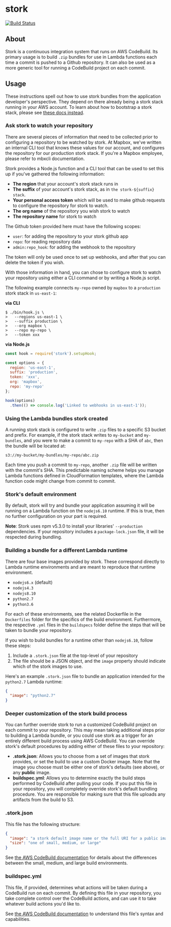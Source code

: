 # stork

[![Build Status](https://travis-ci.org/mapbox/stork.svg?branch=master)](https://travis-ci.org/mapbox/stork)

## About

Stork is a continuous integration system that runs on AWS CodeBuild. Its primary usage is to build `.zip` bundles for use in Lambda functions each time a commit is pushed to a Github repository. It can also be used as a more generic tool for running a CodeBuild project on each commit.

## Usage

These instructions spell out how to use stork bundles from the application developer's perspective. They depend on there already being a stork stack running in your AWS account. To learn about how to bootstrap a stork stack, please see [these docs instead](./docs/setting-up-a-stork-service.md).

### Ask stork to watch your repository

There are several pieces of information that need to be collected prior to configuring a repository to be watched by stork. At Mapbox, we've written an internal CLI tool that knows these values for our account, and configures the repository for our production stork stack. If you're a Mapbox employee, please refer to mbxcli documentation.

Stork provides a Node.js function and a CLI tool that can be used to set this up if you've gathered the following information:

- **The region** that your account's stork stack runs in
- **The suffix** of your account's stork stack, as in `the stork-${suffix} stack`.
- **Your personal access token** which will be used to make github requests to configure the repository for stork to watch.
- **The org name** of the repository you wish stork to watch
- **The repository name** for stork to watch

The Github token provided here must have the following scopes:
- `user`: for adding the repository to your stork github app
- `repo`: for reading repository data
- `admin:repo_hook`: for adding the webhook to the repository

The token will only be used once to set up webhooks, and after that you can delete the token if you wish.

With those information in hand, you can chose to configure stork to watch your repository using either a CLI command or by writing a Node.js script.

The following example connects `my-repo` owned by `mapbox` to a `production` stork stack in `us-east-1`:

**via CLI**

```
$ ./bin/hook.js \
>   --regions us-east-1 \
>   --suffix production \
>   --org mapbox \
>   --repo my-repo \
>   --token xxx
```

**via Node.js**

```js
const hook = require('stork').setupHook;

const options = {
  region: 'us-east-1',
  suffix: 'production',
  token: 'xxx',
  org: 'mapbox',
  repo: 'my-repo'
};

hook(options)
  .then(() => console.log('Linked to webhooks in us-east-1'));
```

### Using the Lambda bundles stork created

A running stork stack is configured to write `.zip` files to a specific S3 bucket and prefix. For example, if the stork stack writes to `my-bucket` and `my-bundles`, and you were to make a commit to `my-repo` with a SHA of `abc`, then the bundle will be located at:

```
s3://my-bucket/my-bundles/my-repo/abc.zip
```

Each time you push a commit to `my-repo`, another `.zip` file will be written with the commit's SHA. This predictable naming scheme helps you manage Lambda functions defined in CloudFormation templates, where the Lambda function code might change from commit to commit.

### Stork's default environment

By default, stork will try and bundle your application assuming it will be running on a Lambda function on the `nodejs6.10` runtime. If this is true, then no further configuration on your part is required.

**Note**: Stork uses npm v5.3.0 to install your libraries' `--production` dependencies. If your repository includes a `package-lock.json` file, it will be respected during bundling.

### Building a bundle for a different Lambda runtime

There are four base images provided by stork. These correspond directly to Lambda runtime environments and are meant to reproduce that runtime environment.

- `nodejs6.x` (default)
- `nodejs4.3`
- `nodejs8.10`
- `python2.7`
- `python3.6`

For each of these environments, see the related Dockerfile in the `Dockerfiles` folder for the specifics of the build environment. Furthermore, the respective `.yml` files in the `buildspecs` folder define the steps that will be taken to bundle your repository.

If you wish to build bundles for a runtime other than `nodejs6.10`, follow these steps:

1. Include a `.stork.json` file at the top-level of your repository
2. The file should be a JSON object, and the `image` property should indicate which of the stork images to use.

Here's an example `.stork.json` file to bundle an application intended for the `python2.7` Lambda runtime:

```json
{
  "image": "python2.7"
}
```

### Deeper customization of the stork build process

You can further override stork to run a customized CodeBuild project on each commit to your repository. This may mean taking additional steps prior to building a Lambda bundle, or you could use stork as a trigger for an entirely different build process using AWS CodeBuild. You can override stork's default procedures by adding either of these files to your repository:

- **.stork.json**: Allows you to choose from a set of images that stork provides, or set the build to use a custom Docker image. Note that the image you choose must be either one of stork's defaults (see above), or any **public** image.
- **buildspec.yml**: Allows you to determine exactly the build steps performed by CodeBuild after pulling your code. If you put this file in your repository, you will completely override stork's default bundling procedure. You are responsible for making sure that this file uploads any artifacts from the build to S3.

### .stork.json

This file has the following structure:

```json
{
  "image": "a stork default image name or the full URI for a public image",
  "size": "one of small, medium, or large"
}
```

See [the AWS CodeBuild documentation](https://docs.aws.amazon.com/codebuild/latest/userguide/build-env-ref-compute-types.html) for details about the differences between the small, medium, and large build environments.

### buildspec.yml

This file, if provided, determines what actions will be taken during a CodeBuild run on each commit. By defining this file in your repository, you take complete control over the CodeBuild actions, and can use it to take whatever build actions you'd like to.

See [the AWS CodeBuild documentation](https://docs.aws.amazon.com/codebuild/latest/userguide/build-spec-ref.html) to understand this file's syntax and capabilities.
